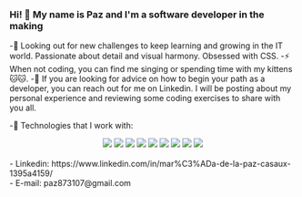 ### Hi! 👋 My name is Paz and I'm a software developer in the making

-🌱 Looking out for new challenges to keep learning and growing in the IT world. Passionate about detail and visual harmony. Obsessed with CSS.
-⚡ When not coding, you can find me singing or spending time with my kittens 🐱🐱.
-💬 If you are looking for advice on how to begin your path as a developer, you can reach out for me on Linkedin. I will be posting about my personal experience and reviewing some coding exercises to share with you all.

-🔭 Technologies that I work with:
<div align="center">
    <img src="https://img.shields.io/badge/HTML5-E34F26?style=for-the-badge&logo=html5&logoColor=white" />
    <img src="https://img.shields.io/badge/CSS3-1572B6?style=for-the-badge&logo=css3&logoColor=white" />
    <img src="https://img.shields.io/badge/JavaScript-F7DF1E?style=for-the-badge&logo=javascript&logoColor=black" />
    <img src="https://img.shields.io/badge/React-20232A?style=for-the-badge&logo=react&logoColor=61DAFB" /> 
    <img src="https://img.shields.io/badge/Node.js-43853D?style=for-the-badge&logo=node.js&logoColor=white" />
    <img src="https://img.shields.io/badge/Express.js-404D59?style=for-the-badge" />
    <img src="https://img.shields.io/badge/PostgreSQL-316192?style=for-the-badge&logo=postgresql&logoColor=white" />
    <img src="https://img.shields.io/badge/MySQL-00000F?style=for-the-badge&logo=mysql&logoColor=white" />
    <img src="https://img.shields.io/badge/TypeScript-007ACC?style=for-the-badge&logo=typescript&logoColor=white" />
</div>
<br>
- Linkedin: https://www.linkedin.com/in/mar%C3%ADa-de-la-paz-casaux-1395a4159/
<br>
- E-mail: paz873107@gmail.com
